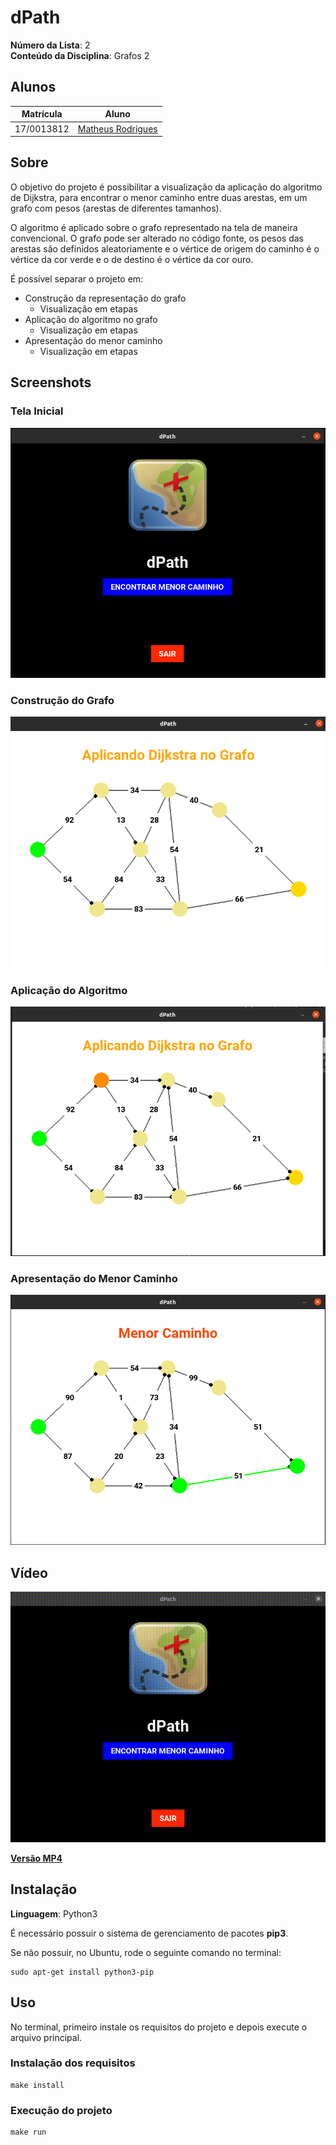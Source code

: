 # dPath

**Número da Lista**: 2<br>
**Conteúdo da Disciplina**: Grafos 2<br>

## Alunos
|Matrícula | Aluno |
| -- | -- |
| 17/0013812  |  [Matheus Rodrigues](https://github.com/rjoao)  |

## Sobre 
 
O objetivo do projeto é possibilitar a visualização da aplicação do algoritmo de Dijkstra, para encontrar o menor caminho entre duas arestas, em um grafo com pesos (arestas de diferentes tamanhos).

O algoritmo é aplicado sobre o grafo representado na tela de maneira convencional. O grafo pode ser alterado no código fonte, os pesos das arestas são definidos aleatoriamente e o vértice de origem do caminho é o vértice da cor verde e o de destino é o vértice da cor ouro. 

É possível separar o projeto em:
- Construção da representação do grafo
    - Visualização em etapas    
- Aplicação do algoritmo no grafo
    - Visualização em etapas
- Apresentação do menor caminho
    - Visualização em etapas

## Screenshots

### Tela Inicial
![Tela Inicial](./assets/media/screenshotHomePage.png)

### Construção do Grafo
![Construção do Grafo](./assets/media/screenshotGraphBuild.png)

### Aplicação do Algoritmo
![Aplicação Dijkstra](./assets/media/screenshotDijkstra.png)

### Apresentação do Menor Caminho
![Menor Caminho](./assets/media/screenshotPath.png)

## Vídeo
![Vídeo de Utilização](./assets/media/video.gif)

**[Versão MP4](./assets/media.video.mp4)**

## Instalação 

**Linguagem**: Python3<br>

É necessário possuir o sistema de gerenciamento de pacotes **pip3**.

Se não possuir, no Ubuntu, rode o seguinte comando no terminal:

```
sudo apt-get install python3-pip
```

## Uso 

No terminal, primeiro instale os requisitos do projeto e depois execute o arquivo principal.

### Instalação dos requisitos

```
make install
```

### Execução do projeto

```
make run
```
 





